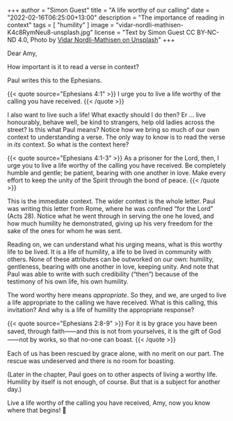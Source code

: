 +++
author = "Simon Guest"
title = "A life worthy of our calling"
date = "2022-02-16T06:25:00+13:00"
description = "The importance of reading in context"
tags = [ "humility" ]
image = "vidar-nordli-mathisen-K4c8RymNeu8-unsplash.jpg"
license = "Text by Simon Guest CC BY-NC-ND 4.0, Photo by [Vidar Nordli-Mathisen on Unsplash](https://unsplash.com/photos/K4c8RymNeu8)"
+++

Dear Amy,

How important is it to read a verse in context?

Paul writes this to the Ephesians.

{{< quote source="Ephesians 4:1" >}}
I urge you to live a life worthy of the calling you have received.
{{< /quote >}}

I also want to live such a life! What exactly should I do then? Er ... live honourably, behave well, be kind to strangers, help old ladies across the street? Is this what Paul means? Notice how we bring so much of our own context to understanding a verse. The only way to know is to read the verse in _its_ context. So what is the context here?

{{< quote source="Ephesians 4:1-3" >}}
As a prisoner for the Lord, then, I urge you to live a life worthy of the calling you have received. Be completely humble and gentle; be patient, bearing with one another in love. Make every effort to keep the unity of the Spirit through the bond of peace.
{{< /quote >}}

This is the immediate context. The wider context is the whole letter. Paul was writing this letter from Rome, where he was confined “for the Lord” (Acts 28). Notice what he went through in serving the one he loved, and how much humility he demonstrated, giving up his very freedom for the sake of the ones for whom he was sent.

Reading on, we can understand what his urging means, what is this worthy life to be lived. It is a life of humility, a life to be lived in community with others. None of these attributes can be outworked on our own: humility, gentleness, bearing with one another in love, keeping unity. And note that Paul was able to write with such credibility (“then”) because of the testimony of his own life, his own humility.

The word worthy here means _appropriate_. So they, and we, are urged to live a life appropriate to the calling we have received. What is this calling, this invitation? And why is a life of humility the appropriate response?

{{< quote source="Ephesians 2:8-9" >}}
For it is by grace you have been saved, through faith⸺and this is not from yourselves, it is the gift of God⸺not by works, so that no-one can boast.
{{< /quote >}}

Each of us has been rescued by grace alone, with no merit on our part. The rescue was undeserved and there is no room for boasting.

(Later in the chapter, Paul goes on to other aspects of living a worthy life. Humility by itself is not enough, of course. But that is a subject for another day.)

Live a life worthy of the calling you have received, Amy, now you know where that begins! 🙏
